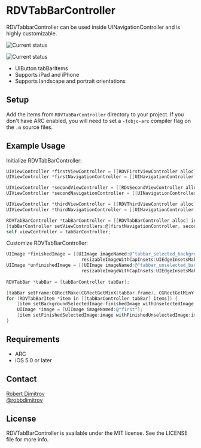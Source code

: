 # RDVTabBarController

RDVTabbarController can be used inside UINavigationController and is highly customizable.

![Current status](https://raw.github.com/robbdimitrov/RDVTabBarController/master/Screenshots/iPad.png)

![Current status](https://raw.github.com/robbdimitrov/RDVTabBarController/master/Screenshots/iPhone.png)

* UIButton tabBarItems
* Supports iPad and iPhone
* Supports landscape and portrait orientations

## Setup

Add the items from `RDVTabBarController` directory to your project. If you don't have ARC enabled, you will need to set a `-fobjc-arc` compiler flag on the `.m` source files.

## Example Usage

Initialize RDVTabBarController:

``` objective-c
UIViewController *firstViewController = [[RDVFirstViewController alloc] initWithNibName:nil bundle:nil];
UIViewController *firstNavigationController = [[UINavigationController alloc] initWithRootViewController:firstViewController];

UIViewController *secondViewController = [[RDVSecondViewController alloc] initWithNibName:nil bundle:nil];
UIViewController *secondNavigationController = [[UINavigationController alloc] initWithRootViewController:secondViewController];

UIViewController *thirdViewController = [[RDVThirdViewController alloc] initWithNibName:nil bundle:nil];
UIViewController *thirdNavigationController = [[UINavigationController alloc] initWithRootViewController:thirdViewController];

RDVTabBarController *tabBarController = [[RDVTabBarController alloc] init];
[tabBarController setViewControllers:@[firstNavigationController, secondNavigationController, thirdNavigationController]];
self.viewController = tabBarController;
```

Customize RDVTabBarController:

``` objective-c
UIImage *finishedImage = [[UIImage imageNamed:@"tabbar_selected_background"]
                            resizableImageWithCapInsets:UIEdgeInsetsMake(0, 1, 0, 0)];
UIImage *unfinishedImage = [[UIImage imageNamed:@"tabbar_unselected_background"]
                            resizableImageWithCapInsets:UIEdgeInsetsMake(0, 1, 0, 0)];
    
RDVTabBar *tabBar = [tabBarController tabBar];

[tabBar setFrame:CGRectMake(CGRectGetMinX(tabBar.frame), CGRectGetMinY(tabBar.frame), CGRectGetWidth(tabBar.frame), 63)];
for (RDVTabBarItem *item in [[tabBarController tabBar] items]) {
    [item setBackgroundSelectedImage:finishedImage withUnselectedImage:unfinishedImage];
    UIImage *image = [UIImage imageNamed:@"first"];
    [item setFinishedSelectedImage:image withFinishedUnselectedImage:image];
}
```

## Requirements

* ARC
* iOS 5.0 or later

## Contact

[Robert Dimitrov](http://github.com/robbdimitrov)  
[@robbdimitrov](https://twitter.com/robbdimitrov)

## License

RDVTabBarController is available under the MIT license. See the LICENSE file for more info.
